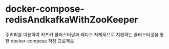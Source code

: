 # docker-compose-redisAndkafkaWithZooKeeper
주키퍼를 이용하여 카프카 클러스터링과 레디스 자체적으로 지원하는 클러스터링을 통한 docker-compose 저장 프로젝트
